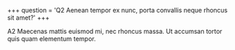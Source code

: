 +++
question = 'Q2 Aenean tempor ex nunc, porta convallis neque rhoncus sit amet?'
+++

A2 Maecenas mattis euismod mi, nec rhoncus massa. Ut accumsan tortor quis quam elementum tempor.